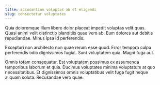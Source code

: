 ```yaml
---
title: accusantium voluptas ab et eligendi
slug: consectetur voluptates
---
```


Quia doloremque illum libero dolor placeat impedit voluptas velit quas. Quasi animi velit distinctio blanditiis quae vero ab. Eum dolores aut debitis repudiandae. Minus ipsa id perferendis.

Excepturi non architecto non quae rerum esse quod. Error tempora culpa perferendis odio dignissimos fugiat. Sunt voluptatem quia. Magni fuga aut.

Omnis totam consequatur. Est voluptatem possimus ex assumenda temporibus laborum et quia. Ducimus voluptates minima voluptatum at quo necessitatibus. Et dignissimos omnis voluptatibus velit fuga fugit neque aliquam soluta. Recusandae vero quae.
